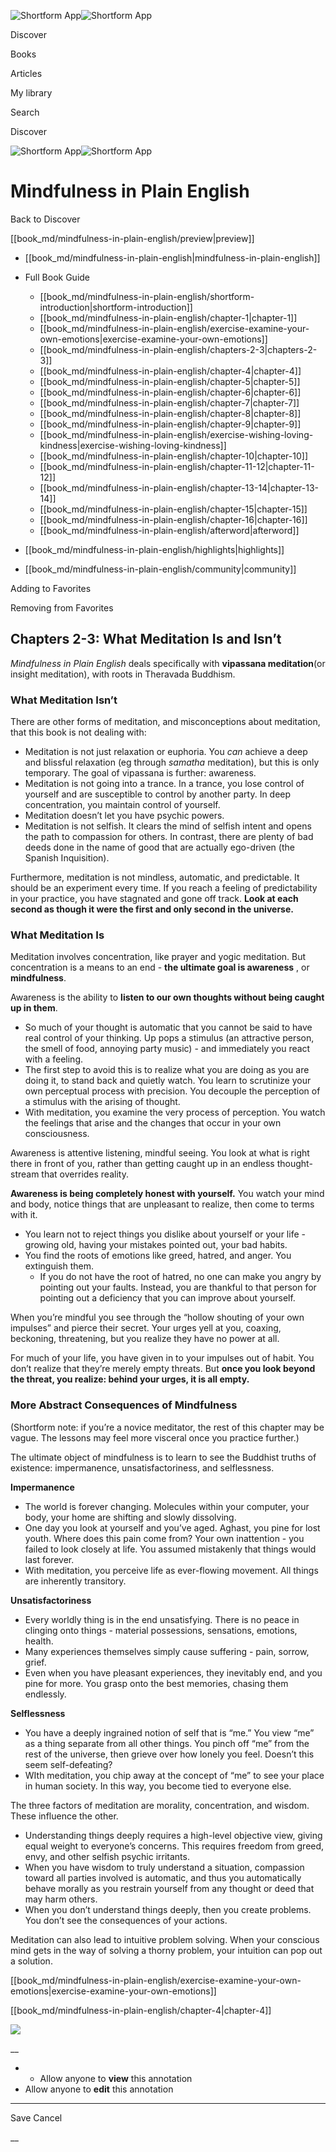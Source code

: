 ![Shortform App](/img/logo.36a2399e.svg)![Shortform App](/img/logo-dark.70c1b072.svg)

Discover

Books

Articles

My library

Search

Discover

![Shortform App](/img/logo.36a2399e.svg)![Shortform App](/img/logo-dark.70c1b072.svg)

# Mindfulness in Plain English

Back to Discover

[[book_md/mindfulness-in-plain-english/preview|preview]]

  * [[book_md/mindfulness-in-plain-english|mindfulness-in-plain-english]]
  * Full Book Guide

    * [[book_md/mindfulness-in-plain-english/shortform-introduction|shortform-introduction]]
    * [[book_md/mindfulness-in-plain-english/chapter-1|chapter-1]]
    * [[book_md/mindfulness-in-plain-english/exercise-examine-your-own-emotions|exercise-examine-your-own-emotions]]
    * [[book_md/mindfulness-in-plain-english/chapters-2-3|chapters-2-3]]
    * [[book_md/mindfulness-in-plain-english/chapter-4|chapter-4]]
    * [[book_md/mindfulness-in-plain-english/chapter-5|chapter-5]]
    * [[book_md/mindfulness-in-plain-english/chapter-6|chapter-6]]
    * [[book_md/mindfulness-in-plain-english/chapter-7|chapter-7]]
    * [[book_md/mindfulness-in-plain-english/chapter-8|chapter-8]]
    * [[book_md/mindfulness-in-plain-english/chapter-9|chapter-9]]
    * [[book_md/mindfulness-in-plain-english/exercise-wishing-loving-kindness|exercise-wishing-loving-kindness]]
    * [[book_md/mindfulness-in-plain-english/chapter-10|chapter-10]]
    * [[book_md/mindfulness-in-plain-english/chapter-11-12|chapter-11-12]]
    * [[book_md/mindfulness-in-plain-english/chapter-13-14|chapter-13-14]]
    * [[book_md/mindfulness-in-plain-english/chapter-15|chapter-15]]
    * [[book_md/mindfulness-in-plain-english/chapter-16|chapter-16]]
    * [[book_md/mindfulness-in-plain-english/afterword|afterword]]
  * [[book_md/mindfulness-in-plain-english/highlights|highlights]]
  * [[book_md/mindfulness-in-plain-english/community|community]]



Adding to Favorites 

Removing from Favorites 

## Chapters 2-3: What Meditation Is and Isn’t

_Mindfulness in Plain English_ deals specifically with **vipassana meditation**(or insight meditation), with roots in Theravada Buddhism.

### What Meditation Isn’t

There are other forms of meditation, and misconceptions about meditation, that this book is not dealing with:

  * Meditation is not just relaxation or euphoria. You _can_ achieve a deep and blissful relaxation (eg through _samatha_ meditation), but this is only temporary. The goal of vipassana is further: awareness. 
  * Meditation is not going into a trance. In a trance, you lose control of yourself and are susceptible to control by another party. In deep concentration, you maintain control of yourself.
  * Meditation doesn’t let you have psychic powers.
  * Meditation is not selfish. It clears the mind of selfish intent and opens the path to compassion for others. In contrast, there are plenty of bad deeds done in the name of good that are actually ego-driven (the Spanish Inquisition). 



Furthermore, meditation is not mindless, automatic, and predictable. It should be an experiment every time. If you reach a feeling of predictability in your practice, you have stagnated and gone off track. **Look at each second as though it were the first and only second in the universe.**

### What Meditation Is

Meditation involves concentration, like prayer and yogic meditation. But concentration is a means to an end - **the ultimate goal is awareness** , or **mindfulness**.

Awareness is the ability to **listen to our own thoughts without being caught up in them**.

  * So much of your thought is automatic that you cannot be said to have real control of your thinking. Up pops a stimulus (an attractive person, the smell of food, annoying party music) - and immediately you react with a feeling.
  * The first step to avoid this is to realize what you are doing as you are doing it, to stand back and quietly watch. You learn to scrutinize your own perceptual process with precision. You decouple the perception of a stimulus with the arising of thought.
  * With meditation, you examine the very process of perception. You watch the feelings that arise and the changes that occur in your own consciousness.



Awareness is attentive listening, mindful seeing. You look at what is right there in front of you, rather than getting caught up in an endless thought-stream that overrides reality.

**Awareness is being completely honest with yourself.** You watch your mind and body, notice things that are unpleasant to realize, then come to terms with it.

  * You learn not to reject things you dislike about yourself or your life - growing old, having your mistakes pointed out, your bad habits.
  * You find the roots of emotions like greed, hatred, and anger. You extinguish them.
    * If you do not have the root of hatred, no one can make you angry by pointing out your faults. Instead, you are thankful to that person for pointing out a deficiency that you can improve about yourself.



When you’re mindful you see through the “hollow shouting of your own impulses” and pierce their secret. Your urges yell at you, coaxing, beckoning, threatening, but you realize they have no power at all.

For much of your life, you have given in to your impulses out of habit. You don’t realize that they’re merely empty threats. But **once you look beyond the threat, you realize: behind your urges, it is all empty.**

### More Abstract Consequences of Mindfulness

(Shortform note: if you’re a novice meditator, the rest of this chapter may be vague. The lessons may feel more visceral once you practice further.)

The ultimate object of mindfulness is to learn to see the Buddhist truths of existence: impermanence, unsatisfactoriness, and selflessness.

**Impermanence**

  * The world is forever changing. Molecules within your computer, your body, your home are shifting and slowly dissolving.
  * One day you look at yourself and you’ve aged. Aghast, you pine for lost youth. Where does this pain come from? Your own inattention - you failed to look closely at life. You assumed mistakenly that things would last forever.
  * With meditation, you perceive life as ever-flowing movement. All things are inherently transitory.



**Unsatisfactoriness**

  * Every worldly thing is in the end unsatisfying. There is no peace in clinging onto things - material possessions, sensations, emotions, health.
  * Many experiences themselves simply cause suffering - pain, sorrow, grief.
  * Even when you have pleasant experiences, they inevitably end, and you pine for more. You grasp onto the best memories, chasing them endlessly.



**Selflessness**

  * You have a deeply ingrained notion of self that is “me.” You view “me” as a thing separate from all other things. You pinch off “me” from the rest of the universe, then grieve over how lonely you feel. Doesn’t this seem self-defeating?
  * WIth meditation, you chip away at the concept of “me” to see your place in human society. In this way, you become tied to everyone else.



The three factors of meditation are morality, concentration, and wisdom. These influence the other.

  * Understanding things deeply requires a high-level objective view, giving equal weight to everyone’s concerns. This requires freedom from greed, envy, and other selfish psychic irritants.
  * When you have wisdom to truly understand a situation, compassion toward all parties involved is automatic, and thus you automatically behave morally as you restrain yourself from any thought or deed that may harm others.
  * When you don’t understand things deeply, then you create problems. You don’t see the consequences of your actions.



Meditation can also lead to intuitive problem solving. When your conscious mind gets in the way of solving a thorny problem, your intuition can pop out a solution.

[[book_md/mindfulness-in-plain-english/exercise-examine-your-own-emotions|exercise-examine-your-own-emotions]]

[[book_md/mindfulness-in-plain-english/chapter-4|chapter-4]]

![](https://bat.bing.com/action/0?ti=56018282&Ver=2&mid=1bcc2470-934b-4782-8edb-6d87129d43a1&sid=f30c5e70639211ee87d33f0876d93783&vid=f30c9700639211eeb3a75d830392c94f&vids=0&msclkid=N&pi=0&lg=en-US&sw=800&sh=600&sc=24&nwd=1&tl=Shortform%20%7C%20Book&p=https%3A%2F%2Fwww.shortform.com%2Fapp%2Fbook%2Fmindfulness-in-plain-english%2Fchapters-2-3&r=&lt=365&evt=pageLoad&sv=1&rn=58963)

__

  *   * Allow anyone to **view** this annotation
  * Allow anyone to **edit** this annotation



* * *

Save Cancel

__



